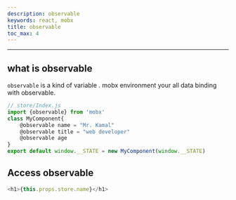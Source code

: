 ```yaml
---
description: observable
keywords: react, mobx
title: observable
toc_max: 4
---
```

---

## what is observable

`observable` is a kind of variable . mobx environment your all data binding with observable.

```js
// store/Index.js
import {observable} from 'mobx'
class MyComponent{
    @observable name = "Mr. Kamal"
    @observable title = "web developer"
    @observable age
}
export default window.__STATE = new MyComponent(window.__STATE)
```

## Access observable

```js
<h1>{this.props.store.name}</h1>
```
